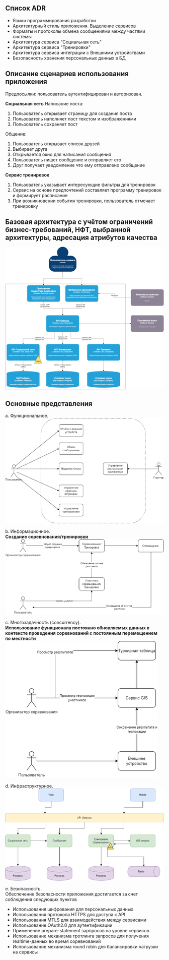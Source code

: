 ## Список ADR
- Языки программирования разработки
- Архитектурный стиль приложения. Выделение сервисов
- Форматы и протоколы обмена сообщениями между частями системы
- Архитектура сервиса "Социальная сеть" 
- Архитектура сервиса "Тренировки"
- Архитектура сервиса интеграции с Внешними устройствами
- Безопасность хранения персональных данных в БД

## Описание сценариев использования приложения
Предпосылки: пользователь аутентифицирован и авторизован.

**Социальная сеть**
Написание поста:
1. Пользователь открывает страницу для создания поста
2. Пользователь наполняет пост текстом и изображениями
3. Пользователь сохраняет пост

Общение:
1. Пользователь открывает список друзей
2. Выбирает друга
3. Открывается окно для написания сообщения
4. Пользователь пишет сообщение и отправляет его
5. Друг получает уведомление что ему отправлено сообщение

**Сервис тренировок**
1. Пользователь указывает интересующие фильтры для тренировок
2. Сервис на основе предпочтений составляет программу тренировок и формирует расписание
3. При возникновении события тренировки, пользователь отмечает тренировку

## Базовая архитектура с учётом ограничений бизнес-требований, НФТ, выбранной архитектуры, адресация атрибутов качества
![](./images/container.png)

## Основные представления
a.	Функциональное.
<br />
![](./images/functional_view_diagram.png)

b.	Информационное.
<br />
**Создание соревнования/тренировки**
![](./images/information_view_diagram.png)

c.	Многозадачность (concurrency).
<br />
**Использование функционала постоянно обновляемых данных в контексте проведения соревнований с постоянным перемещением по местности**
<br />
![](./images/concurrency_view_diagram.png)

d.	Инфраструктурное.
<br />
![](./images/infrastructure_view_diagram.png)

e.	Безопасность.
<br />
Обеспечение безопасности приложения достигается за счет соблюдения следующих пунктов
- Использования шифрования для персональных данных
- Использования протокола HTTPS для доступа к API
- Использования MTLS для взаимодействия между сервисами
- Использование OAuth2.0 для аутентификации
- Применение prepare-statement зарпросов на уровне сервисов
- Использование механизма тротлинга запросов для получения realtime-данных во время соревнований
- Использование механизма round robin для балансировки нагрузки на сервисы